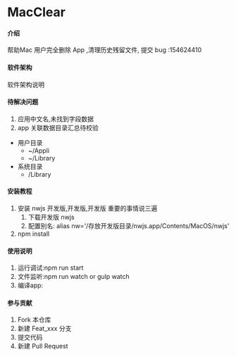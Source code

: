 # MacClear

#### 介绍
帮助Mac 用户完全删除 App ,清理历史残留文件,
提交 bug :154624410

#### 软件架构
软件架构说明

#### 待解决问题
1. 应用中文名,未找到字段数据
2. app 关联数据目录汇总待校验
  - 用户目录
    - ~/Appli
    - ~/Library
  - 系统目录
    - /Library
  

#### 安装教程

1. 安装 nwjs 开发版,开发版,开发版 重要的事情说三遍
   1. 下载开发版 nwjs
   2. 配置别名: alias nw='/存放开发版目录/nwjs.app/Contents/MacOS/nwjs'
2. npm install

#### 使用说明

1. 运行调试:npm run start
2. 文件监听:npm run watch  or  gulp watch
3. 编译app:

#### 参与贡献

1. Fork 本仓库
2. 新建 Feat_xxx 分支
3. 提交代码
4. 新建 Pull Request